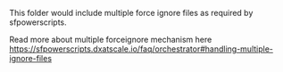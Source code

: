 This folder would include multiple force ignore files as required by sfpowerscripts.

Read more about multiple forceignore mechanism here https://sfpowerscripts.dxatscale.io/faq/orchestrator#handling-multiple-ignore-files
